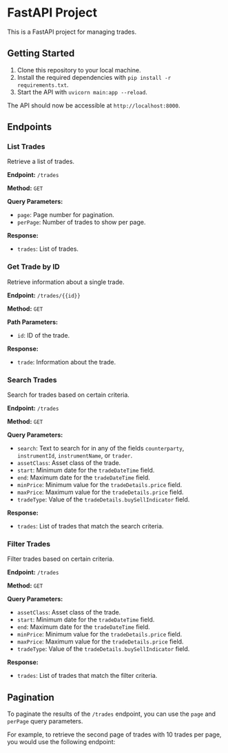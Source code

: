 # FastAPI Project

This is a FastAPI project for managing trades.

## Getting Started

1. Clone this repository to your local machine.
2. Install the required dependencies with `pip install -r requirements.txt`.
3. Start the API with `uvicorn main:app --reload`.

The API should now be accessible at `http://localhost:8000`.

## Endpoints

### List Trades

Retrieve a list of trades.

**Endpoint:** `/trades`

**Method:** `GET`

**Query Parameters:**
- `page`: Page number for pagination.
- `perPage`: Number of trades to show per page.

**Response:**
- `trades`: List of trades.

### Get Trade by ID

Retrieve information about a single trade.

**Endpoint:** `/trades/{{id}}`

**Method:** `GET`

**Path Parameters:**
- `id`: ID of the trade.

**Response:**
- `trade`: Information about the trade.

### Search Trades

Search for trades based on certain criteria.

**Endpoint:** `/trades`

**Method:** `GET`

**Query Parameters:**
- `search`: Text to search for in any of the fields `counterparty`, `instrumentId`, `instrumentName`, or `trader`.
- `assetClass`: Asset class of the trade.
- `start`: Minimum date for the `tradeDateTime` field.
- `end`: Maximum date for the `tradeDateTime` field.
- `minPrice`: Minimum value for the `tradeDetails.price` field.
- `maxPrice`: Maximum value for the `tradeDetails.price` field.
- `tradeType`: Value of the `tradeDetails.buySellIndicator` field.

**Response:**
- `trades`: List of trades that match the search criteria.

### Filter Trades

Filter trades based on certain criteria.

**Endpoint:** `/trades`

**Method:** `GET`

**Query Parameters:**
- `assetClass`: Asset class of the trade.
- `start`: Minimum date for the `tradeDateTime` field.
- `end`: Maximum date for the `tradeDateTime` field.
- `minPrice`: Minimum value for the `tradeDetails.price` field.
- `maxPrice`: Maximum value for the `tradeDetails.price` field.
- `tradeType`: Value of the `tradeDetails.buySellIndicator` field.

**Response:**
- `trades`: List of trades that match the filter criteria.

## Pagination

To paginate the results of the `/trades` endpoint, you can use the `page` and `perPage` query parameters.

For example, to retrieve the second page of trades with 10 trades per page, you would use the following endpoint:


